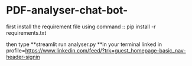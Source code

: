 # PDF-analyser-chat-bot-

first install the requirement file using command ::
pip install -r requirements.txt

then type **streamlit run analyser.py **in your terminal 
linked in profile=https://www.linkedin.com/feed/?trk=guest_homepage-basic_nav-header-signin

